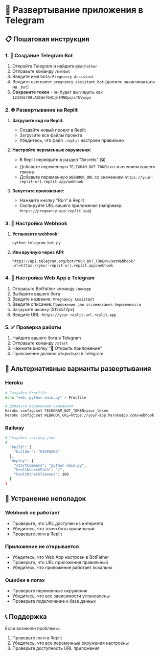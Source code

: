 # 🚀 Развертывание приложения в Telegram

## 📋 Пошаговая инструкция

### 1. 🤖 Создание Telegram Bot

1. Откройте Telegram и найдите `@BotFather`
2. Отправьте команду `/newbot`
3. Введите имя бота: `Pregnancy Assistant`
4. Введите username: `pregnancy_assistant_bot` (должен заканчиваться на `_bot`)
5. **Сохраните токен** - он будет выглядеть как `123456789:ABCdefGHIjklMNOpqrsTUVwxyz`

### 2. 🌐 Развертывание на Replit

1. **Загрузите код на Replit:**
   - Создайте новый проект в Replit
   - Загрузите все файлы проекта
   - Убедитесь, что файл `.replit` настроен правильно

2. **Настройте переменные окружения:**
   - В Replit перейдите в раздел "Secrets" (🔒)
   - Добавьте переменную `TELEGRAM_BOT_TOKEN` со значением вашего токена
   - Добавьте переменную `WEBHOOK_URL` со значением `https://your-replit-url.replit.app/webhook`

3. **Запустите приложение:**
   - Нажмите кнопку "Run" в Replit
   - Скопируйте URL вашего приложения (например: `https://pregnancy-app.replit.app`)

### 3. 🔗 Настройка Webhook

1. **Установите webhook:**
   ```bash
   python telegram_bot.py
   ```

2. **Или вручную через API:**
   ```
   https://api.telegram.org/bot<YOUR_BOT_TOKEN>/setWebhook?url=https://your-replit-url.replit.app/webhook
   ```

### 4. 📱 Настройка Web App в Telegram

1. Отправьте BotFather команду `/newapp`
2. Выберите вашего бота
3. Введите название: `Pregnancy Assistant`
4. Введите описание: `Приложение для отслеживания беременности`
5. Загрузите иконку (512x512px)
6. Введите URL: `https://your-replit-url.replit.app`

### 5. ✅ Проверка работы

1. Найдите вашего бота в Telegram
2. Отправьте команду `/start`
3. Нажмите кнопку "🚀 Открыть приложение"
4. Приложение должно открыться в Telegram

## 🔧 Альтернативные варианты развертывания

### Heroku
```bash
# Создайте Procfile
echo "web: python main.py" > Procfile

# Добавьте переменные окружения
heroku config:set TELEGRAM_BOT_TOKEN=your_token
heroku config:set WEBHOOK_URL=https://your-app.herokuapp.com/webhook
```

### Railway
```bash
# Создайте railway.json
{
  "build": {
    "builder": "NIXPACKS"
  },
  "deploy": {
    "startCommand": "python main.py",
    "healthcheckPath": "/",
    "healthcheckTimeout": 100
  }
}
```

## 🐛 Устранение неполадок

### Webhook не работает
- Проверьте, что URL доступен из интернета
- Убедитесь, что токен бота правильный
- Проверьте логи в Replit

### Приложение не открывается
- Убедитесь, что Web App настроен в BotFather
- Проверьте, что URL приложения правильный
- Убедитесь, что приложение работает локально

### Ошибки в логах
- Проверьте переменные окружения
- Убедитесь, что все зависимости установлены
- Проверьте подключение к базе данных

## 📞 Поддержка

Если возникли проблемы:
1. Проверьте логи в Replit
2. Убедитесь, что все переменные окружения настроены
3. Проверьте доступность URL приложения
